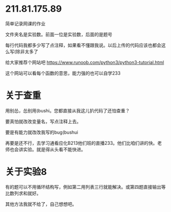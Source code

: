 # 211.81.175.89
简单记录网课的作业

文件夹名是实验数。前面一位是实验数，后面的是题号

每行代码我都多少写了点注释，如果看不懂跟我说。以后上传的代码应该也都会这么写(除非太多了

给大家推荐个网站吧
https://www.runoob.com/python3/python3-tutorial.html

这个网站可以看每个函数的意思，能力强的也可以自学233

# 关于查重
用别怂，怂别用(bushi。您都直接从我这儿扒代码了还怕查重？

要真怕就改改变量名，写点注释上去。

要是有能力就改改我写的bug(bushui

再要是还不行，去学习通看应化B213他们班的直播233。他们比咱们讲的快。老师也会讲实验。就是得从头看不能快进。

# 关于实验8
有的题可以不用循环结构写，例如第二用列表三行就能解决。或第四题直接输出等比数列求和就好。

其他方法我就不给了，自己想想吧。
